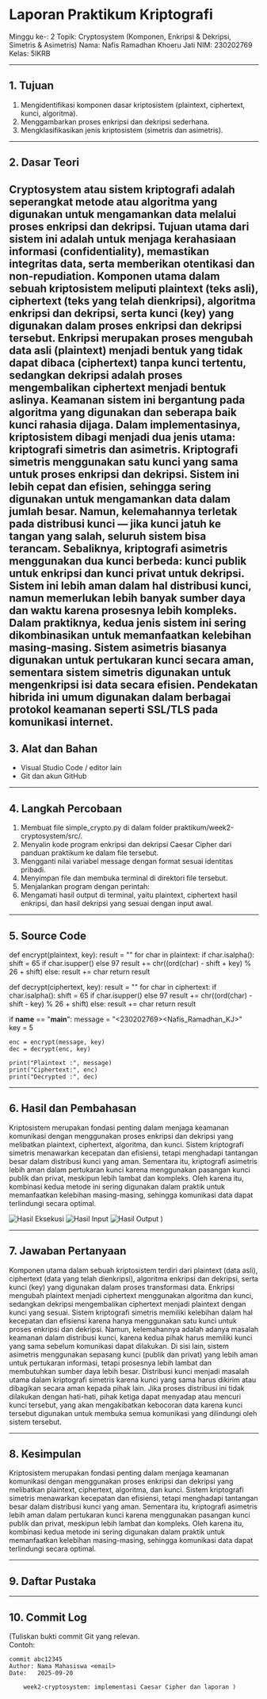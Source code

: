 # Laporan Praktikum Kriptografi
Minggu ke-: 2
Topik: Cryptosystem (Komponen, Enkripsi & Dekripsi, Simetris & Asimetris)
Nama: Nafis Ramadhan Khoeru Jati
NIM: 230202769
Kelas: 5IKRB

---

## 1. Tujuan
1. Mengidentifikasi komponen dasar kriptosistem (plaintext, ciphertext, kunci, algoritma).  
2. Menggambarkan proses enkripsi dan dekripsi sederhana.  
3. Mengklasifikasikan jenis kriptosistem (simetris dan asimetris).  

---

## 2. Dasar Teori
Cryptosystem atau sistem kriptografi adalah seperangkat metode atau algoritma yang digunakan untuk mengamankan data melalui proses enkripsi dan dekripsi. Tujuan utama dari sistem ini adalah untuk menjaga kerahasiaan informasi (confidentiality), memastikan integritas data, serta memberikan otentikasi dan non-repudiation. Komponen utama dalam sebuah kriptosistem meliputi plaintext (teks asli), ciphertext (teks yang telah dienkripsi), algoritma enkripsi dan dekripsi, serta kunci (key) yang digunakan dalam proses enkripsi dan dekripsi tersebut.
Enkripsi merupakan proses mengubah data asli (plaintext) menjadi bentuk yang tidak dapat dibaca (ciphertext) tanpa kunci tertentu, sedangkan dekripsi adalah proses mengembalikan ciphertext menjadi bentuk aslinya. Keamanan sistem ini bergantung pada algoritma yang digunakan dan seberapa baik kunci rahasia dijaga. Dalam implementasinya, kriptosistem dibagi menjadi dua jenis utama: kriptografi simetris dan asimetris.
Kriptografi simetris menggunakan satu kunci yang sama untuk proses enkripsi dan dekripsi. Sistem ini lebih cepat dan efisien, sehingga sering digunakan untuk mengamankan data dalam jumlah besar. Namun, kelemahannya terletak pada distribusi kunci — jika kunci jatuh ke tangan yang salah, seluruh sistem bisa terancam. Sebaliknya, kriptografi asimetris menggunakan dua kunci berbeda: kunci publik untuk enkripsi dan kunci privat untuk dekripsi. Sistem ini lebih aman dalam hal distribusi kunci, namun memerlukan lebih banyak sumber daya dan waktu karena prosesnya lebih kompleks.
Dalam praktiknya, kedua jenis sistem ini sering dikombinasikan untuk memanfaatkan kelebihan masing-masing. Sistem asimetris biasanya digunakan untuk pertukaran kunci secara aman, sementara sistem simetris digunakan untuk mengenkripsi isi data secara efisien. Pendekatan hibrida ini umum digunakan dalam berbagai protokol keamanan seperti SSL/TLS pada komunikasi internet.
---

## 3. Alat dan Bahan
- Visual Studio Code / editor lain  
- Git dan akun GitHub  

---

## 4. Langkah Percobaan
1. Membuat file simple_crypto.py di dalam folder praktikum/week2-cryptosystem/src/.
2. Menyalin kode program enkripsi dan dekripsi Caesar Cipher dari panduan praktikum ke dalam file tersebut.
3. Mengganti nilai variabel message dengan format <nim><nama> sesuai identitas pribadi.
4. Menyimpan file dan membuka terminal di direktori file tersebut.
5. Menjalankan program dengan perintah:
6. Mengamati hasil output di terminal, yaitu plaintext, ciphertext hasil enkripsi, dan hasil dekripsi yang sesuai dengan input awal.

---

## 5. Source Code
def encrypt(plaintext, key):
    result = ""
    for char in plaintext:
        if char.isalpha():
            shift = 65 if char.isupper() else 97
            result += chr((ord(char) - shift + key) % 26 + shift)
        else:
            result += char
    return result

def decrypt(ciphertext, key):
    result = ""
    for char in ciphertext:
        if char.isalpha():
            shift = 65 if char.isupper() else 97
            result += chr((ord(char) - shift - key) % 26 + shift)
        else:
            result += char
    return result

if __name__ == "__main__":
    message = "<230202769><Nafis_Ramadhan_KJ>"  
    key = 5

    enc = encrypt(message, key)
    dec = decrypt(enc, key)

    print("Plaintext :", message)
    print("Ciphertext:", enc)
    print("Decrypted :", dec)

---
## 6. Hasil dan Pembahasan
Kriptosistem merupakan fondasi penting dalam menjaga keamanan komunikasi dengan menggunakan proses enkripsi dan dekripsi yang melibatkan plaintext, ciphertext, algoritma, dan kunci. Sistem kriptografi simetris menawarkan kecepatan dan efisiensi, tetapi menghadapi tantangan besar dalam distribusi kunci yang aman. Sementara itu, kriptografi asimetris lebih aman dalam pertukaran kunci karena menggunakan pasangan kunci publik dan privat, meskipun lebih lambat dan kompleks. Oleh karena itu, kombinasi kedua metode ini sering digunakan dalam praktik untuk memanfaatkan kelebihan masing-masing, sehingga komunikasi data dapat terlindungi secara optimal.

![Hasil Eksekusi](screenshots/output.png)
![Hasil Input](screenshots/input.png)
![Hasil Output](screenshots/output.png)
)

---

## 7. Jawaban Pertanyaan
Komponen utama dalam sebuah kriptosistem terdiri dari plaintext (data asli), ciphertext (data yang telah dienkripsi), algoritma enkripsi dan dekripsi, serta kunci (key) yang digunakan dalam proses transformasi data. Enkripsi mengubah plaintext menjadi ciphertext menggunakan algoritma dan kunci, sedangkan dekripsi mengembalikan ciphertext menjadi plaintext dengan kunci yang sesuai.
Sistem kriptografi simetris memiliki kelebihan dalam hal kecepatan dan efisiensi karena hanya menggunakan satu kunci untuk proses enkripsi dan dekripsi. Namun, kelemahannya adalah adanya masalah keamanan dalam distribusi kunci, karena kedua pihak harus memiliki kunci yang sama sebelum komunikasi dapat dilakukan. Di sisi lain, sistem asimetris menggunakan sepasang kunci (publik dan privat) yang lebih aman untuk pertukaran informasi, tetapi prosesnya lebih lambat dan membutuhkan sumber daya lebih besar.
Distribusi kunci menjadi masalah utama dalam kriptografi simetris karena kunci yang sama harus dikirim atau dibagikan secara aman kepada pihak lain. Jika proses distribusi ini tidak dilakukan dengan hati-hati, pihak ketiga dapat menyadap atau mencuri kunci tersebut, yang akan mengakibatkan kebocoran data karena kunci tersebut digunakan untuk membuka semua komunikasi yang dilindungi oleh sistem tersebut.

---

## 8. Kesimpulan
Kriptosistem merupakan fondasi penting dalam menjaga keamanan komunikasi dengan menggunakan proses enkripsi dan dekripsi yang melibatkan plaintext, ciphertext, algoritma, dan kunci. Sistem kriptografi simetris menawarkan kecepatan dan efisiensi, tetapi menghadapi tantangan besar dalam distribusi kunci yang aman. Sementara itu, kriptografi asimetris lebih aman dalam pertukaran kunci karena menggunakan pasangan kunci publik dan privat, meskipun lebih lambat dan kompleks. Oleh karena itu, kombinasi kedua metode ini sering digunakan dalam praktik untuk memanfaatkan kelebihan masing-masing, sehingga komunikasi data dapat terlindungi secara optimal.

---

## 9. Daftar Pustaka

---

## 10. Commit Log
(Tuliskan bukti commit Git yang relevan.  
Contoh:
```
commit abc12345
Author: Nama Mahasiswa <email>
Date:   2025-09-20

    week2-cryptosystem: implementasi Caesar Cipher dan laporan )
```
